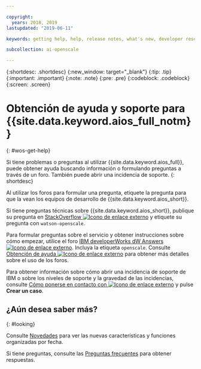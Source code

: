 ```yaml
---

copyright:
  years: 2018, 2019
lastupdated: "2019-06-11"

keywords: getting help, help, release notes, what's new, developer resources 

subcollection: ai-openscale

---
```


{:shortdesc: .shortdesc}
{:new_window: target="_blank"}
{:tip: .tip}
{:important: .important}
{:note: .note}
{:pre: .pre}
{:codeblock: .codeblock}
{:screen: .screen}

# Obtención de ayuda y soporte para {{site.data.keyword.aios_full_notm}}
{: #wos-get-help}

Si tiene problemas o preguntas al utilizar {{site.data.keyword.aios_full}}, puede obtener ayuda buscando información o formulando preguntas a través de un foro. También puede abrir una incidencia de soporte.
{: shortdesc}

Al utilizar los foros para formular una pregunta, etiquete la pregunta para que la vean los equipos de desarrollo de {{site.data.keyword.aios_short}}.

Si tiene preguntas técnicas sobre {{site.data.keyword.aios_short}}, publique su pregunta en [StackOverflow ![Icono de enlace externo](../../icons/launch-glyph.svg "Icono de enlace externo")](https://stackoverflow.com/questions/tagged/watson-openscale) y etiquete su pregunta con `watson-openscale`.

Para formular preguntas sobre el servicio y obtener instrucciones sobre cómo empezar, utilice el foro [IBM developerWorks dW Answers ![Icono de enlace externo](../../icons/launch-glyph.svg "Icono de enlace externo")](https://developer.ibm.com/?s=openscale). Incluya la etiqueta `openscale`. Consulte [Obtención de ayuda ![Icono de enlace externo](../../icons/launch-glyph.svg "Icono de enlace externo")](https://developer.ibm.com/answers/smartspace/dw-answers-help/index.html) para obtener más detalles sobre el uso de los foros.

Para obtener información sobre cómo abrir una incidencia de soporte de IBM o sobre los niveles de soporte y la gravedad de las incidencias, consulte [Cómo ponerse en contacto con ![Icono de enlace externo](../../icons/launch-glyph.svg "Icono de enlace externo")](https://cloud.ibm.com/unifiedsupport/supportcenter) y pulse **Crear un caso**.

## ¿Aún desea saber más?
{: #looking}

Consulte [Novedades](/docs/services/ai-openscale?topic=ai-openscale-rn-relnotes) para ver las nuevas características y funciones organizadas por fecha.

Si tiene preguntas, consulte las [Preguntas frecuentes](/docs/services/ai-openscale?topic=ai-openscale-wos-faqs) para obtener respuestas.
